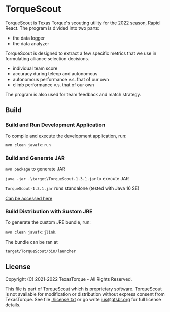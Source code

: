 # TorqueScout

TorqueScout is Texas Torque's scouting utility for the 2022 season, Rapid React. The program is divided into two parts:

- the data logger
- the data analyzer

TorqueScout is designed to extract a few specific metrics that we use in formulating alliance selection decisions.

- individual team score
- accuracy during teleop and autonomous
- autonomous performance v.s. that of our own
- climb performance v.s. that of our own

The program is also used for team feedback and match strategy.

## Build

### Build and Run Development Application

To compile and execute the development application, run:

`mvn clean javafx:run`

### Build and Generate JAR

`mvn package` to generate JAR

`java -jar .\target\TorqueScout-1.3.1.jar` to execute JAR

`TorqueScout-1.3.1.jar` runs standalone (tested with Java 16 SE)

[Can be accessed here](https://drive.google.com/file/d/1EHjj3KXQCD2eKivbDu614zc0oZFsY0FF/view?usp=sharing)

### Build Distribution with Sustom JRE

To generate the custom JRE bundle, run:

`mvn clean javafx:jlink`.

The bundle can be ran at

`target/TorqueScout/bin/launcher`

## License

Copyright (C) 2021-2022 TexasTorque - All Rights Reserved.

This file is part of TorqueScout which is proprietary software.
TorqueScout is not available for modification or distribution without express consent from TexasTorque.
See file [./license.txt](https://github.com/TexasTorque/TorqueScout/blob/master/license.txt) or go write <jus@gtsbr.org> for full license details.
